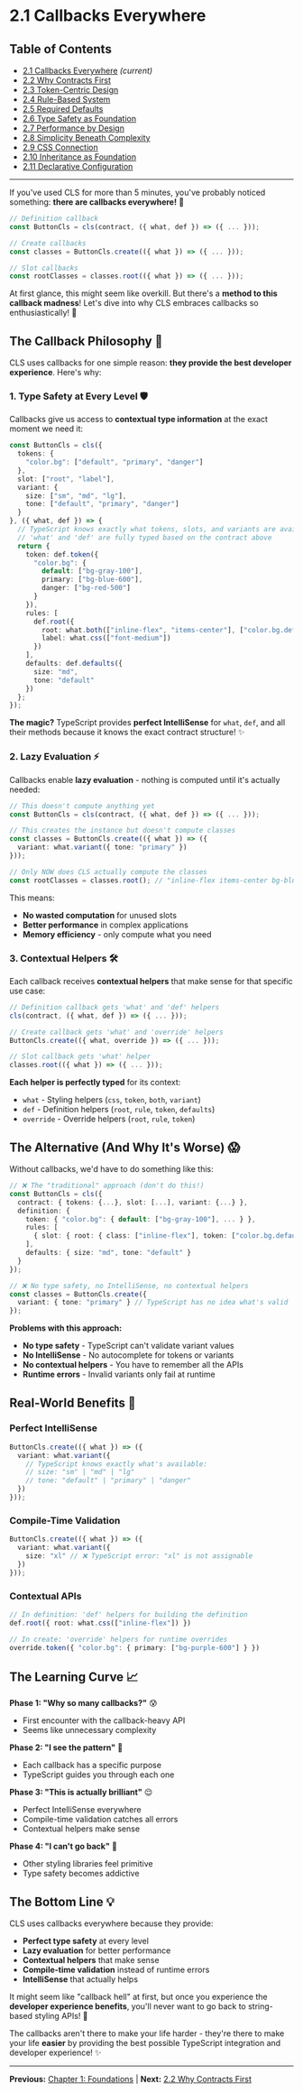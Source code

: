 # 2.1 Callbacks Everywhere

## Table of Contents
- [2.1 Callbacks Everywhere](./2.1-callbacks-everywhere.md) *(current)*
- [2.2 Why Contracts First](./2.2-why-contracts-first.md)
- [2.3 Token-Centric Design](./2.3-token-centric-design.md)
- [2.4 Rule-Based System](./2.4-rule-based-system.md)
- [2.5 Required Defaults](./2.5-required-defaults.md)
- [2.6 Type Safety as Foundation](./2.6-type-safety-as-foundation.md)
- [2.7 Performance by Design](./2.7-performance-by-design.md)
- [2.8 Simplicity Beneath Complexity](./2.8-simplicity-beneath-complexity.md)
- [2.9 CSS Connection](./2.9-css-connection.md)
- [2.10 Inheritance as Foundation](./2.10-inheritance-as-foundation.md)
- [2.11 Declarative Configuration](./2.11-declarative-configuration.md)

---

If you've used CLS for more than 5 minutes, you've probably noticed something: **there are callbacks everywhere!** 🎯

```typescript
// Definition callback
const ButtonCls = cls(contract, ({ what, def }) => ({ ... }));

// Create callbacks
const classes = ButtonCls.create(({ what }) => ({ ... }));

// Slot callbacks
const rootClasses = classes.root(({ what }) => ({ ... }));
```

At first glance, this might seem like overkill. But there's a **method to this callback madness**! Let's dive into why CLS embraces callbacks so enthusiastically! 🚀

## The Callback Philosophy 🧠

CLS uses callbacks for one simple reason: **they provide the best developer experience**. Here's why:

### 1. **Type Safety at Every Level** 🛡️

Callbacks give us access to **contextual type information** at the exact moment we need it:

```typescript
const ButtonCls = cls({
  tokens: {
    "color.bg": ["default", "primary", "danger"]
  },
  slot: ["root", "label"],
  variant: {
    size: ["sm", "md", "lg"],
    tone: ["default", "primary", "danger"]
  }
}, ({ what, def }) => {
  // TypeScript knows exactly what tokens, slots, and variants are available
  // 'what' and 'def' are fully typed based on the contract above
  return {
    token: def.token({
      "color.bg": {
        default: ["bg-gray-100"],
        primary: ["bg-blue-600"],
        danger: ["bg-red-500"]
      }
    }),
    rules: [
      def.root({
        root: what.both(["inline-flex", "items-center"], ["color.bg.default"]),
        label: what.css(["font-medium"])
      })
    ],
    defaults: def.defaults({
      size: "md",
      tone: "default"
    })
  };
});
```

**The magic?** TypeScript provides **perfect IntelliSense** for `what`, `def`, and all their methods because it knows the exact contract structure! ✨

### 2. **Lazy Evaluation** ⚡

Callbacks enable **lazy evaluation** - nothing is computed until it's actually needed:

```typescript
// This doesn't compute anything yet
const ButtonCls = cls(contract, ({ what, def }) => ({ ... }));

// This creates the instance but doesn't compute classes
const classes = ButtonCls.create(({ what }) => ({
  variant: what.variant({ tone: "primary" })
}));

// Only NOW does CLS actually compute the classes
const rootClasses = classes.root(); // "inline-flex items-center bg-blue-600"
```

This means:
- **No wasted computation** for unused slots
- **Better performance** in complex applications
- **Memory efficiency** - only compute what you need

### 3. **Contextual Helpers** 🛠️

Each callback receives **contextual helpers** that make sense for that specific use case:

```typescript
// Definition callback gets 'what' and 'def' helpers
cls(contract, ({ what, def }) => ({ ... }));

// Create callback gets 'what' and 'override' helpers
ButtonCls.create(({ what, override }) => ({ ... }));

// Slot callback gets 'what' helper
classes.root(({ what }) => ({ ... }));
```

**Each helper is perfectly typed** for its context:
- `what` - Styling helpers (`css`, `token`, `both`, `variant`)
- `def` - Definition helpers (`root`, `rule`, `token`, `defaults`)
- `override` - Override helpers (`root`, `rule`, `token`)

## The Alternative (And Why It's Worse) 😱

Without callbacks, we'd have to do something like this:

```typescript
// ❌ The "traditional" approach (don't do this!)
const ButtonCls = cls({
  contract: { tokens: {...}, slot: [...], variant: {...} },
  definition: {
    token: { "color.bg": { default: ["bg-gray-100"], ... } },
    rules: [
      { slot: { root: { class: ["inline-flex"], token: ["color.bg.default"] } } }
    ],
    defaults: { size: "md", tone: "default" }
  }
});

// ❌ No type safety, no IntelliSense, no contextual helpers
const classes = ButtonCls.create({
  variant: { tone: "primary" } // TypeScript has no idea what's valid
});
```

**Problems with this approach:**
- **No type safety** - TypeScript can't validate variant values
- **No IntelliSense** - No autocomplete for tokens or variants
- **No contextual helpers** - You have to remember all the APIs
- **Runtime errors** - Invalid variants only fail at runtime

## Real-World Benefits 🌟

### Perfect IntelliSense
```typescript
ButtonCls.create(({ what }) => ({
  variant: what.variant({ 
    // TypeScript knows exactly what's available:
    // size: "sm" | "md" | "lg"
    // tone: "default" | "primary" | "danger"
  })
}));
```

### Compile-Time Validation
```typescript
ButtonCls.create(({ what }) => ({
  variant: what.variant({ 
    size: "xl" // ❌ TypeScript error: "xl" is not assignable
  })
}));
```

### Contextual APIs
```typescript
// In definition: 'def' helpers for building the definition
def.root({ root: what.css(["inline-flex"]) })

// In create: 'override' helpers for runtime overrides
override.token({ "color.bg": { primary: ["bg-purple-600"] } })
```

## The Learning Curve 📈

**Phase 1: "Why so many callbacks?"** 😰
- First encounter with the callback-heavy API
- Seems like unnecessary complexity

**Phase 2: "I see the pattern"** 🤔
- Each callback has a specific purpose
- TypeScript guides you through each one

**Phase 3: "This is actually brilliant"** 😌
- Perfect IntelliSense everywhere
- Compile-time validation catches all errors
- Contextual helpers make sense

**Phase 4: "I can't go back"** 🚀
- Other styling libraries feel primitive
- Type safety becomes addictive

## The Bottom Line 💡

CLS uses callbacks everywhere because they provide:

- **Perfect type safety** at every level
- **Lazy evaluation** for better performance
- **Contextual helpers** that make sense
- **Compile-time validation** instead of runtime errors
- **IntelliSense** that actually helps

It might seem like "callback hell" at first, but once you experience the **developer experience benefits**, you'll never want to go back to string-based styling APIs! 🎉

The callbacks aren't there to make your life harder - they're there to make your life **easier** by providing the best possible TypeScript integration and developer experience! ✨

---

**Previous:** [Chapter 1: Foundations](../01-foundations/README.md) | **Next:** [2.2 Why Contracts First](./2.2-why-contracts-first.md)
